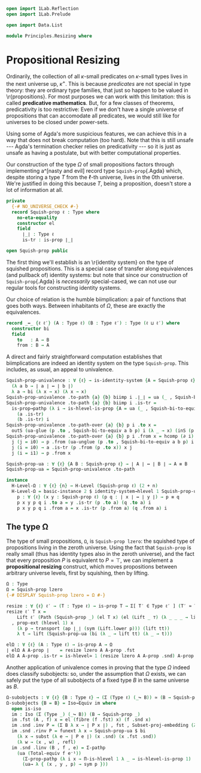 ```agda
open import 1Lab.Reflection
open import 1Lab.Prelude

open import Data.List

module Principles.Resizing where
```

# Propositional Resizing

Ordinarily, the collection of all $\kappa$-small predicates on
$\kappa$-small types lives in the next universe up, $\kappa^+$. This is
because _predicates_ are not special in type theory: they are ordinary
type families, that just so happen to be valued in \r{propositions}. For
most purposes we can work with this limitation: this is called
**predicative mathematics**. But, for a few classes of theorems,
predicativity is too restrictive: Even if we don't have a single
universe of propositions that can accomodate all predicates, we would
still like for universes to be closed under power-sets.

Using some of Agda's more suspicious features, we can achieve this in a
way that does not break computation (too hard). Note that this is still
unsafe --- Agda's termination checker relies on predicativity --- so it
is just as unsafe as having a postulate, but with better computational
properties.

Our construction of the type $\Omega$ of small propositions factors
through implementing a^[nasty and evil] record type `Squish-prop`{.Agda}
which, despite storing a type $T$ from the $\ell$-th universe, lives in
the 0th universe. We're justified in doing this because $T$, being a
proposition, doesn't store a lot of information at all.

```agda
private
  {-# NO_UNIVERSE_CHECK #-}
  record Squish-prop ℓ : Type where
    no-eta-equality
    constructor el
    field
      ∣_∣ : Type ℓ
      is-tr : is-prop ∣_∣

open Squish-prop public
```

The first thing we'll establish is an \r{identity system} on the type of
squished propositions. This is a special case of transfer along
equivalences (and pullback of) identity systems: but note that since our
construction of `Squish-prop`{.Agda} is _necessarily_ special-cased, we
can not use our regular tools for constructing identity systems.

Our choice of relation is the humble biimplication: a pair of functions
that goes both ways. Between inhabitants of $\Omega$, these are exactly
the equivalences.

```agda
record _↔_ {ℓ ℓ′} (A : Type ℓ) (B : Type ℓ′) : Type (ℓ ⊔ ℓ′) where
  constructor bi
  field
    to   : A → B
    from : B → A
```

<!--
```agda
Squish-bi-to-equiv
  : ∀ {ℓ ℓ′} (A : Squish-prop ℓ) (B : Squish-prop ℓ′)
  → (f : ∣ A ∣ ↔ ∣ B ∣)
  → is-equiv (f ._↔_.to)
Squish-bi-to-equiv _ B f .is-eqv y .centre = f ._↔_.from y , B .is-tr _ _
Squish-bi-to-equiv A B f .is-eqv y .paths x =
  Σ-prop-path (λ _ → is-prop→is-set (B .is-tr) _ _)
    (A .is-tr _ _)
module Bi = _↔_
open Bi
```
-->

A direct and fairly straightforward computation establishes that
biimplications are indeed an identity system on the type `Squish-prop`.
This includes, as usual, an appeal to univalence.

```agda
Squish-prop-univalence : ∀ {ℓ} → is-identity-system {A = Squish-prop ℓ}
  (λ a b → ∣ a ∣ ↔ ∣ b ∣)
  λ a → bi (λ x → x) (λ x → x)
Squish-prop-univalence .to-path {a} {b} biimp i .∣_∣ = ua (_ , Squish-bi-to-equiv a b biimp) i
Squish-prop-univalence .to-path {a} {b} biimp i .is-tr =
  is-prop→pathp (λ i → is-hlevel-is-prop {A = ua (_ , Squish-bi-to-equiv a b biimp) i} 1)
    (a .is-tr)
    (b .is-tr) i
Squish-prop-univalence .to-path-over {a} {b} p i .to x =
  outS (ua-glue (p .to , Squish-bi-to-equiv a b p) i (λ _ → x) (inS (p .to x)))
Squish-prop-univalence .to-path-over {a} {b} p i .from x = hcomp (∂ i) λ where
  j (j = i0) → p .from (ua-unglue (p .to , Squish-bi-to-equiv a b p) i x)
  j (i = i0) → a .is-tr (p .from (p .to x)) x j
  j (i = i1) → p .from x

Squish-prop-ua : ∀ {ℓ} {A B : Squish-prop ℓ} → ∣ A ∣ ↔ ∣ B ∣ → A ≡ B
Squish-prop-ua = Squish-prop-univalence .to-path

instance
  H-Level-Ω : ∀ {ℓ} {n} → H-Level (Squish-prop ℓ) (2 + n)
  H-Level-Ω = basic-instance 2 $ identity-system→hlevel 1 Squish-prop-univalence p where
    p : ∀ {ℓ} (x y : Squish-prop ℓ) (p q : ∣ x ∣ ↔ ∣ y ∣) → p ≡ q
    p x y p q i .to a = y .is-tr (p .to a) (q .to a) i
    p x y p q i .from a = x .is-tr (p .from a) (q .from a) i
```

## The type Ω

The type of small propositions, `Ω`, is `Squish-prop lzero`: the
squished type of propositions living in the zeroth universe. Using the
fact that `Squish-prop` is really small (thus has identity types also in
the zeroth universe), and the fact that every proposition $P$ is
equivalent to $P = \top$, we can implement a **propositional resizing**
construct, which moves propositions between arbitrary universe levels,
first by squishing, then by lifting.

```agda
Ω : Type
Ω = Squish-prop lzero
{-# DISPLAY Squish-prop lzero = Ω #-}

resize : ∀ {ℓ} ℓ′ → (T : Type ℓ) → is-prop T → Σ[ T′ ∈ Type ℓ′ ] (T′ ≃ T)
resize ℓ′ T x =
    Lift ℓ′ (Path (Squish-prop _) (el T x) (el (Lift _ ⊤) (λ _ _ _ → lift tt)))
  , prop-ext (hlevel 1) x
    (λ p → transport (ap ∣_∣ (sym (Lift.lower p))) (lift tt))
    λ t → lift (Squish-prop-ua (bi (λ _ → lift tt) (λ _ → t)))

elΩ : ∀ {ℓ} (A : Type ℓ) → is-prop A → Ω
∣ elΩ A A-prop ∣    = resize lzero A A-prop .fst
elΩ A A-prop .is-tr = is-hlevel≃ 1 (resize lzero A A-prop .snd) A-prop
```

<!--
```agda
elΩ!
  : ∀ {ℓ} (A : Type ℓ) {@(tactic hlevel-tactic-worker) aprop : is-hlevel A 1}
  → Ω
∣ elΩ! A {t} ∣ = resize lzero A t .fst
elΩ! A {t} .is-tr = is-hlevel≃ 1 (resize lzero _ _ .snd) t

elΩ-ua : ∀ {ℓ} {A B : Type ℓ} {ap bp} → (A → B) → (B → A) → elΩ A ap ≡ elΩ B bp
elΩ-ua f g = Squish-prop-ua $ bi
  (λ x → Equiv.from (resize _ _ _ .snd) (f (Equiv.to (resize _ _ _ .snd) x)))
  (λ x → Equiv.from (resize _ _ _ .snd) (g (Equiv.to (resize _ _ _ .snd) x)))

elΩₗ-ua : ∀ {ℓ} {A : Type ℓ} {B : Ω} {ap} → (A → ∣ B ∣) → (∣ B ∣ → A) → elΩ A ap ≡ B
elΩₗ-ua f g = Squish-prop-ua $ bi
  (λ x → f (Equiv.to (resize _ _ _ .snd) x))
  (λ x → Equiv.from (resize _ _ _ .snd) (g x))

true→elΩ : ∀ {ℓ} {A : Type ℓ} {ap : is-prop A} → A → ∣ elΩ A ap ∣
true→elΩ x = lift (Squish-prop-ua (bi (λ _ → _) λ _ → x))

elΩ→true : ∀ {ℓ} {A : Type ℓ} {ap : is-prop A} → ∣ elΩ A ap ∣ → A
elΩ→true x = transport (ap ∣_∣ (sym (Lift.lower x))) (lift tt)
```
-->

Another application of univalence comes in proving that the type
$\Omega$ indeed does classify subobjects: so, under the assumption that
$\Omega$ exists, we can safely put the type of all subobjects of a fixed
type $B$ in the same universe as $B$.

```agda
Ω-subobjects : ∀ {ℓ} {B : Type ℓ} → (Σ (Type ℓ) (_↪ B)) ≃ (B → Squish-prop ℓ)
Ω-subobjects {B = B} = Iso→Equiv im where
  open is-iso
  im : Iso (Σ (Type _) (_↪ B)) (B → Squish-prop _)
  im .fst (A , f) x = el (fibre (f .fst) x) (f .snd x)
  im .snd .inv P = (Σ B λ x → ∣ P x ∣) , fst , Subset-proj-embedding (λ x → is-tr (P x))
  im .snd .rinv P = funext λ x → Squish-prop-ua $ bi
    (λ x → subst (λ e → ∣ P e ∣) (x .snd) (x .fst .snd))
    (λ w → (x , w) , refl)
  im .snd .linv (B , f , e) = Σ-pathp
    (ua (Total-equiv f e⁻¹))
      (Σ-prop-pathp (λ i x → Π-is-hlevel 1 λ _ → is-hlevel-is-prop 1)
      (ua→ λ { (x , y , p) → sym p }))
```

<!--
```
_∈_ : ∀ {ℓ ℓ′} {A : Type ℓ} → A → (A → Prop ℓ′) → Type ℓ′
x ∈ P = ∣ P x ∣

-- Like the membership relation defined just above but taking values in
-- the first universe no matter how big the proposition is.
_∈ᵣ_ : ∀ {ℓ ℓ′} {A : Type ℓ} → A → (A → Squish-prop ℓ′) → Type
x ∈ᵣ P = ∣ (elΩ ∣ P x ∣ (P x .is-tr)) ∣

open hlevel-projection
instance
  hlevel-proj-squish-prop : hlevel-projection
  hlevel-proj-squish-prop .underlying-type = quote Squish-prop.∣_∣
  hlevel-proj-squish-prop .has-level = quote Squish-prop.is-tr
  hlevel-proj-squish-prop .get-level _ = pure (quoteTerm 1)
  hlevel-proj-squish-prop .get-argument (_ ∷ t v∷ []) = pure  t
  hlevel-proj-squish-prop .get-argument _ = typeError []

module _ (A B : Ω) where
  _ : is-prop ∣ A ∣
  _ = hlevel!

  _ : is-prop (∣ A ∣ → ∣ B ∣)
  _ = hlevel!

  _ : ∀ {A : Type} (F : A → Ω) → is-prop (∀ x → ∣ F x ∣)
  _ = λ _ → hlevel!

  _ : Ω
  _ = elΩ! (∣ A ∣ × ∣ B ∣)
```
-->
